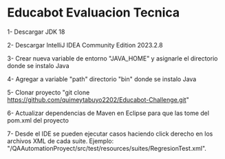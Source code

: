 # Educabot Evaluacion Tecnica
1- Descargar JDK 18

2- Descargar IntelliJ IDEA Community Edition 2023.2.8

3- Crear nueva variable de entorno "JAVA_HOME" y asignarle el directorio donde se instalo Java

4- Agregar a variable "path" directorio "bin" donde se instalo Java

5- Clonar proyecto "git clone https://github.com/quimeytabuyo2202/Educabot-Challenge.git"

6- Actualizar dependencias de Maven en Eclipse para que las tome del pom.xml del proyecto

7- Desde el IDE se pueden ejecutar casos haciendo click derecho en los archivos XML de cada suite. Ejemplo: "/QAAutomationProyect/src/test/resources/suites/RegresionTest.xml".

